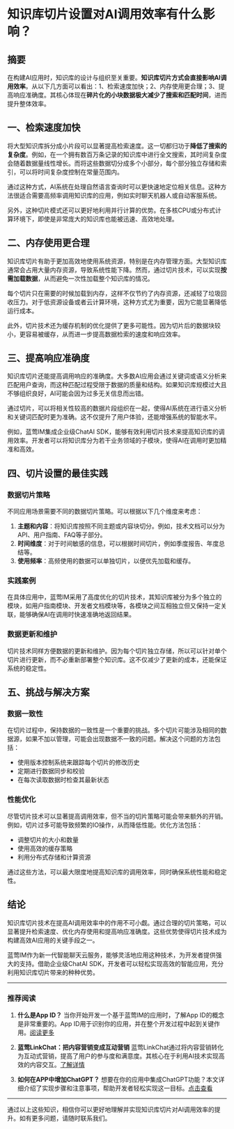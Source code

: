 # 知识库切片设置对AI调用效率有什么影响？


## 摘要

在构建AI应用时，知识库的设计与组织至关重要。**知识库切片方式会直接影响AI调用效率**。从以下几方面可以看出：1、检索速度加快；2、内存使用更合理；3、提高响应准确度。其核心体现在**碎片化的小块数据极大减少了搜索和匹配时间**，进而提升整体效率。

## 一、检索速度加快

将大型知识库拆分成小片段可以显著提高检索速度。这一切都归功于**降低了搜索的复杂度**。例如，在一个拥有数百万条记录的知识库中进行全文搜索，其时间复杂度会随着数据量线性增长。而将这些数据切分成多个小部分，每个部分独立存储和索引，可以将时间复杂度控制在常量范围内。

通过这种方式，AI系统在处理自然语言查询时可以更快速地定位相关信息。这种方法很适合需要高频率调用知识库的应用，例如实时聊天机器人或自动客服系统。

另外，这种切片模式还可以更好地利用并行计算的优势。在多核CPU或分布式计算环境下，即使是非常庞大的知识库也能被迅速、高效地处理。

## 二、内存使用更合理

知识库切片有助于更加高效地使用系统资源，特别是在内存管理方面。大型知识库通常会占用大量内存资源，导致系统性能下降。然而，通过切片技术，可以实现**按需加载数据**，从而避免一次性加载整个知识库的情况。

每个切片只在需要的时候加载到内存，这样不仅节约了内存资源，还减轻了垃圾回收压力。对于低资源设备或者云计算环境，这种方式尤为重要，因为它能显著降低运行成本。

此外，切片技术还为缓存机制的优化提供了更多可能性。因为切片后的数据块较小，更容易被缓存，从而进一步提高数据检索的速度和响应效率。

## 三、提高响应准确度

知识库切片还能提高调用响应的准确度。大多数AI应用会通过关键词或语义分析来匹配用户查询，而这种匹配过程受限于数据的质量和结构。如果知识库规模过大且不够组织良好，AI可能会因为过多无关信息而出错。

通过切片，可以将相关性较高的数据片段组织在一起，使得AI系统在进行语义分析和关键词匹配时更为准确。这不仅提升了用户体验，还能增强系统的智能水平。

例如，蓝莺IM集成企业级ChatAI SDK，能够有效利用切片技术来提高知识库的调用效率。开发者可以将知识库分为若干业务领域的子模块，使得AI在调用时更加精准和高效。

## 四、切片设置的最佳实践

### 数据切片策略

不同应用场景需要不同的数据切片策略。可以根据以下几个维度来考虑：

1. **主题和内容**：将知识库按照不同主题或内容块切分。例如，技术文档可以分为API、用户指南、FAQ等子部分。
2. **时间维度**：对于时间敏感的信息，可以根据时间切片，例如季度报告、年度总结等。
3. **使用频率**：高频使用的数据可以单独切片，以便优先加载和缓存。

### 实践案例

在具体应用中，蓝莺IM采用了高度优化的切片技术，其知识库被分为多个独立的模块，如用户指南模块、开发者文档模块等，各模块之间互相独立但又保持一定关联，能够确保AI在调用时快速准确地返回结果。

### 数据更新和维护

切片技术同样方便数据的更新和维护。因为每个切片独立存储，所以可以针对单个切片进行更新，而不必重新部署整个知识库。这不仅减少了更新的成本，还能保证系统的稳定性。

## 五、挑战与解决方案

### 数据一致性

在切片过程中，保持数据的一致性是一个重要的挑战。多个切片可能涉及相同的数据源，如果不加以管理，可能会出现数据不一致的问题。解决这个问题的方法包括：

- 使用版本控制系统来跟踪每个切片的修改历史
- 定期进行数据同步和校验
- 在每次读取数据时检查其最新状态

### 性能优化

尽管切片技术可以显著提高调用效率，但不当的切片策略可能会带来额外的开销。例如，切片过多可能导致频繁的IO操作，从而降低性能。优化方法包括：

- 调整切片的大小和数量
- 使用高效的缓存策略
- 利用分布式存储和计算资源

通过这些方法，可以最大限度地提高知识库的调用效率，同时确保系统性能和稳定性。

## 结论

知识库切片技术在提高AI调用效率中的作用不可小觑。通过合理的切片策略，可以显著提升检索速度、优化内存使用和提高响应准确度。这些优势使得切片技术成为构建高效AI应用的关键手段之一。

蓝莺IM作为新一代智能聊天云服务，能够灵活地应用这种技术，为开发者提供强大的支持。借助企业级ChatAI SDK，开发者可以轻松实现高效的智能应用，充分利用知识库切片带来的种种优势。

---

### 推荐阅读

1. **什么是App ID？**
   当你开始开发一个基于蓝莺IM的应用时，了解App ID的概念是非常重要的。App ID用于识别你的应用，并在整个开发过程中起到关键作用。[阅读更多](faq/what-is-app-id.html)

2. **蓝莺LinkChat：把内容营销变成互动营销**
   蓝莺LinkChat通过将内容营销转化为互动式营销，提高了用户的参与度和满意度。其核心在于利用AI技术实现高效的内容交互。[了解详情](../articles/product-and-technologies/lanying-linkchat-turning-content-marketing-into-interactive-marketing.html)

3. **如何在APP中增加ChatGPT？**
   想要在你的应用中集成ChatGPT功能？本文详细介绍了实现步骤和注意事项，帮助开发者轻松实现这一目标。[点击查看](../articles/product-and-technologies/how-to-add-chatgpt-to-your-app.html)

---

通过以上这些知识，相信你可以更好地理解并实现知识库切片对AI调用效率的提升。如有更多问题，请随时联系我们。